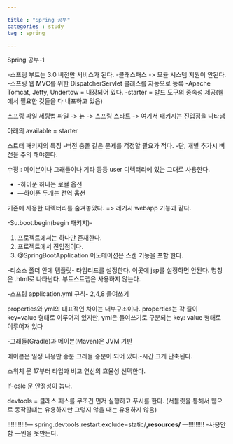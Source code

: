 ```yaml
---

title : "Spring 공부"
categories : study
tag : spring

---
```

Spring 공부-1

-스프링 부트는 3.0 버전만 서비스가 된다.
-클래스패스 -> 모듈 시스템 지원이 안된다.
-스프링 웹 MVC를 위한 DispatcherServlet 클래스를 자동으로 등록
-Apache Tomcat, Jetty, Undertow = 내장되어 있다.
-starter = 발드 도구의 종속성 제공(웹에서 필요한 것들을 다 내포하고 있음)


스프링 파일 세팅법
파일 -> 뉴 -> 스프링 스타트 -> 여기서 패키지는 진입점을 나타냄



아래의 available = starter



스트터 패키지의 특징
-버전 충돌 같은 문제를 걱정할 팔요가 적다.
-단, 개별 추가시 버전을 주의 해야한다.


수정 : 메이븐이나 그래들이나 기타 등등 user 디렉터리에 있는 그대로 사용한다.

- -하이푼 하나는 로컬 옵션
- —하이푼 두개는 전역 옵션

기존에 사용한 디렉터리를 숨겨놓았다. => 레거시 webapp 기능과 같다.



-Su.boot.begin(begin 패키지)-
1. 프로젝트에서는 하나만 존재한다.
2. 프로젝트에서 진입점이다.
3. @SpringBootApplication 어노테이션은 스캔 기능을 포함 한다.



-리소스 폴더 안에 탬플릿-
타임리프를 설정한다. 이곳에 jsp를 설정하면 안된다. 명칭은 .html로 나타난다. 부트스트랩은 사용하지 않는다.


-스프링 application.yml 규칙-
2,4,8 들여쓰기

properties와 yml의 대표적인 차이는 내부구조이다. properties는 각 줄이 key=value 형태로 이루어져 있지만, yml은 들여쓰기로 구분되는 key: value 형태로 이루어져 있다


-그래들(Gradle)과 메이븐(Maven)은 JVM 기반


메이븐은 일정 내용만 증분
그래들 증분이 되어 있다.-시간 크게 단축된다.

스위치 문
17부터 타입과 비교 연선의 효율성 선택한다.

If-esle 문
안정성이 놉다.

devtools = 클래스 패스를 무조건 먼저 실행하고 푸시를 한다. (서블릿을 통해서 웹으로 동작할떄는 유용하지만 그렇지 않을 때는 유용하지 않음)


!!!!!!!!!!!— spring.devtools.restart.exclude=static/**,resources/** —!!!!!!!!!
-사용안함 —빈을 못만든다.








